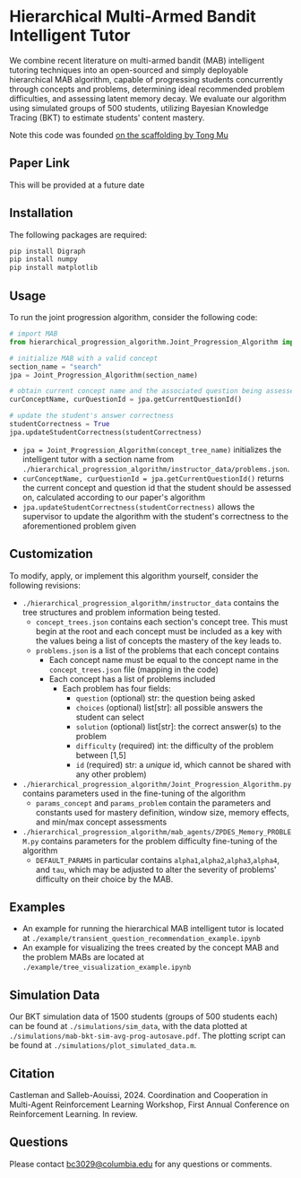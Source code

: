 # Hierarchical Multi-Armed Bandit Intelligent Tutor

We combine recent literature on multi-armed bandit (MAB) intelligent tutoring techniques into an open-sourced and simply deployable hierarchical MAB algorithm, capable of progressing students concurrently through concepts and problems, determining ideal recommended problem difficulties, and assessing latent memory decay. We evaluate our algorithm using simulated groups of 500 students, utilizing Bayesian Knowledge Tracing (BKT) to estimate students' content mastery.

Note this code was founded [on the scaffolding by Tong Mu](https://github.com/StanfordAI4HI/Automatic_Curriculum_ZPDES_Memory)

## Paper Link

This will be provided at a future date

## Installation

The following packages are required:

```bash
pip install Digraph
pip install numpy
pip install matplotlib
```

## Usage

To run the joint progression algorithm, consider the following code:
```python
# import MAB
from hierarchical_progression_algorithm.Joint_Progression_Algorithm import Joint_Progression_Algorithm

# initialize MAB with a valid concept
section_name = "search"
jpa = Joint_Progression_Algorithm(section_name)

# obtain current concept name and the associated question being assessed
curConceptName, curQuestionId = jpa.getCurrentQuestionId()

# update the student's answer correctness
studentCorrectness = True
jpa.updateStudentCorrectness(studentCorrectness)
```
- ```jpa = Joint_Progression_Algorithm(concept_tree_name)``` initializes the intelligent tutor with a section name from ```./hierarchical_progression_algorithm/instructor_data/problems.json```.
- ```curConceptName, curQuestionId = jpa.getCurrentQuestionId()``` returns the current concept and question id that the student should be assessed on, calculated according to our paper's algorithm
- ```jpa.updateStudentCorrectness(studentCorrectness)``` allows the supervisor to update the algorithm with the student's correctness to the aforementioned problem given

## Customization

To modify, apply, or implement this algorithm yourself, consider the following revisions:
- ```./hierarchical_progression_algorithm/instructor_data``` contains the tree structures and problem information being tested.
  - ```concept_trees.json``` contains each section's concept tree. This must begin at the root and each concept must be included as a key with the values being a list of concepts the mastery of the key leads to.
  - ```problems.json``` is a list of the problems that each concept contains
    - Each concept name must be equal to the concept name in the ```concept_trees.json``` file (mapping in the code)
    - Each concept has a list of problems included
      - Each problem has four fields:
        - ```question``` (optional) str: the question being asked
        - ```choices``` (optional) list[str]: all possible answers the student can select
        - ```solution``` (optional) list[str]: the correct answer(s) to the problem
        - ```difficulty``` (required) int: the difficulty of the problem between [1,5]
        - ```id``` (required) str: a *unique* id, which cannot be shared with any other problem)
- ```./hierarchical_progression_algorithm/Joint_Progression_Algorithm.py``` contains parameters used in the fine-tuning of the algorithm
  - ```params_concept``` and ```params_problem``` contain the parameters and constants used for mastery definition, window size, memory effects, and min/max concept assessments
- ```./hierarchical_progression_algorithm/mab_agents/ZPDES_Memory_PROBLEM.py``` contains parameters for the problem difficulty fine-tuning of the algorithm
  - ```DEFAULT_PARAMS``` in particular contains ```alpha1```,```alpha2```,```alpha3```,```alpha4```, and ```tau```, which may be adjusted to alter the severity of problems' difficulty on their choice by the MAB.

## Examples

- An example for running the hierarchical MAB intelligent tutor is located at ```./example/transient_question_recommendation_example.ipynb```
- An example for visualizing the trees created by the concept MAB and the problem MABs are located at ```./example/tree_visualization_example.ipynb```

## Simulation Data

Our BKT simulation data of 1500 students (groups of 500 students each) can be found at ```./simulations/sim_data```, with the data plotted at ```./simulations/mab-bkt-sim-avg-prog-autosave.pdf```. The plotting script can be found at ```./simulations/plot_simulated_data.m```.

## Citation

Castleman and Salleb-Aouissi, 2024. Coordination and Cooperation in Multi-Agent Reinforcement Learning Workshop, First Annual Conference on Reinforcement Learning. In review.

## Questions

Please contact bc3029@columbia.edu for any questions or comments.
